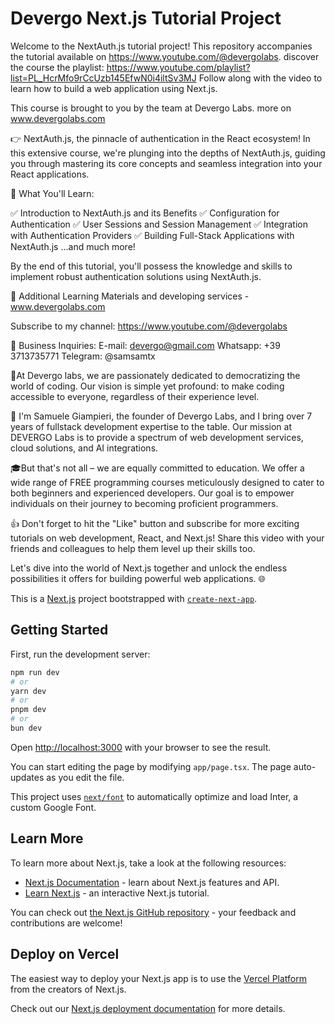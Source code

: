 # Devergo Next.js Tutorial Project

Welcome to the NextAuth.js tutorial project! This repository accompanies the tutorial available on https://www.youtube.com/@devergolabs. 
discover the course the playlist: https://www.youtube.com/playlist?list=PL_HcrMfo9rCcUzb145EfwN0i4iltSv3MJ
Follow along with the video to learn how to build a web application using Next.js.

This course is brought to you by the team at Devergo Labs.
more on www.devergolabs.com

👉 NextAuth.js, the pinnacle of authentication in the React ecosystem! In this extensive course, we're plunging into the depths of NextAuth.js, guiding you through mastering its core concepts and seamless integration into your React applications.

🎯 What You'll Learn:

✅ Introduction to NextAuth.js and its Benefits
✅ Configuration for Authentication
✅ User Sessions and Session Management
✅ Integration with Authentication Providers
✅ Building Full-Stack Applications with NextAuth.js
...and much more!

By the end of this tutorial, you'll possess the knowledge and skills to implement robust authentication solutions using NextAuth.js.


🔗 Additional Learning Materials and developing services - www.devergolabs.com

Subscribe to my channel: 
https://www.youtube.com/@devergolabs

💼 Business Inquiries:
E-mail: devergo@gmail.com
Whatsapp: +39 3713735771
Telegram: @samsamtx

🌟At Devergo labs, we are passionately dedicated to democratizing the world of coding. Our vision is simple yet profound: to make coding accessible to everyone, regardless of their experience level.

👋 I'm Samuele Giampieri, the founder of Devergo Labs, and I bring over 7 years of fullstack development expertise to the table. Our mission at DEVERGO Labs is to provide a spectrum of web development services, cloud solutions, and AI integrations.

🎓But that's not all – we are equally committed to education. We offer a wide range of FREE programming courses meticulously designed to cater to both beginners and experienced developers. Our goal is to empower individuals on their journey to becoming proficient programmers.

👍 Don't forget to hit the "Like" button and subscribe for more exciting tutorials on web development, React, and Next.js! Share this video with your friends and colleagues to help them level up their skills too.

Let's dive into the world of Next.js together and unlock the endless possibilities it offers for building powerful web applications. 🌐



This is a [Next.js](https://nextjs.org/) project bootstrapped with [`create-next-app`](https://github.com/vercel/next.js/tree/canary/packages/create-next-app).

## Getting Started

First, run the development server:

```bash
npm run dev
# or
yarn dev
# or
pnpm dev
# or
bun dev
```

Open [http://localhost:3000](http://localhost:3000) with your browser to see the result.

You can start editing the page by modifying `app/page.tsx`. The page auto-updates as you edit the file.

This project uses [`next/font`](https://nextjs.org/docs/basic-features/font-optimization) to automatically optimize and load Inter, a custom Google Font.

## Learn More

To learn more about Next.js, take a look at the following resources:

- [Next.js Documentation](https://nextjs.org/docs) - learn about Next.js features and API.
- [Learn Next.js](https://nextjs.org/learn) - an interactive Next.js tutorial.

You can check out [the Next.js GitHub repository](https://github.com/vercel/next.js/) - your feedback and contributions are welcome!

## Deploy on Vercel

The easiest way to deploy your Next.js app is to use the [Vercel Platform](https://vercel.com/new?utm_medium=default-template&filter=next.js&utm_source=create-next-app&utm_campaign=create-next-app-readme) from the creators of Next.js.

Check out our [Next.js deployment documentation](https://nextjs.org/docs/deployment) for more details.
